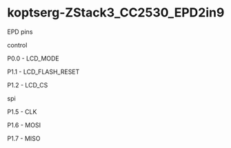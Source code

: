 # koptserg-ZStack3_CC2530_EPD2in9
  EPD pins

  control
  
  P0.0 - LCD_MODE
  
  P1.1 - LCD_FLASH_RESET
  
  P1.2 - LCD_CS

  spi
  
  P1.5 - CLK
  
  P1.6 - MOSI
  
  P1.7 - MISO
  

